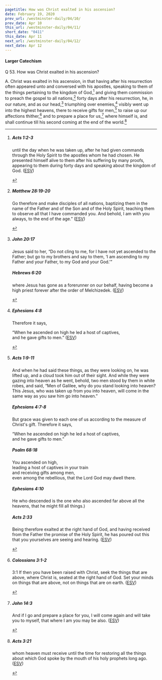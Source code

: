 ```yaml
---
pagetitle: How was Christ exalted in his ascension?
date: February 19, 2020
prev_url: /westminster-daily/04/10/
prev_date: Apr 10
this_url: /westminster-daily/04/11/
short_date: "0411"
this_date: Apr 11
next_url: /westminster-daily/04/12/
next_date: Apr 12
---
```


#### Larger Catechism

<span class="q">Q 53.</span> How was Christ exalted in his ascension?

<span class="q">A.</span> Christ was exalted in his ascension, in that having after his resurrection often appeared unto and conversed with his apostles, speaking to them of the things pertaining to the kingdom of God,[^fnref:wlc1] and giving them commission to preach the gospel to all nations,[^fnref:wlc2] forty days after his resurrection, he, in our nature, and as our head,[^fnref:wlc3] triumphing over enemies,[^fnref:wlc4] visibly went up into the highest heavens, there to receive gifts for men,[^fnref:wlc5] to raise up our affections thither,[^fnref:wlc6] and to prepare a place for us,[^fnref:wlc7] where himself is, and shall continue till his second coming at the end of the world.[^fnref:wlc8]


[^fnref:wlc1]: <div class="esv"><h5>Acts 1:2-3</h5> <div class="esv-text"><p id="p44001002.01-1">until the day when he was taken up, after he had given commands through the Holy Spirit to the apostles whom he had chosen. He presented himself alive to them after his suffering by many proofs, appearing to them during forty days and speaking about the kingdom of God.  (<a href="http://www.esv.org" class="copyright">ESV</a>)</p> </div> </div>

[^fnref:wlc2]: <div class="esv"><h5>Matthew 28:19-20</h5> <div class="esv-text"><p id="p40028019.01-1"><span class="woc">Go therefore and make disciples of all nations, baptizing them in the name of the Father and of the Son and of the Holy Spirit,</span> <span class="woc">teaching them to observe all that I have commanded you. And behold, I am with you always, to the end of the age.&#8221;</span>  (<a href="http://www.esv.org" class="copyright">ESV</a>)</p> </div> </div>

[^fnref:wlc3]: <div class="esv"><h5>John 20:17</h5> <div class="esv-text"><p id="p43020017.01-1">Jesus said to her, <span class="woc">&#8220;Do not cling to me, for I have not yet ascended to the Father; but go to my brothers and say to them, &#8216;I am ascending to my Father and your Father, to my God and your God.&#8217;&#8221;</span></p> </div><h5>Hebrews 6:20</h5> <div class="esv-text"><p id="p58006020.01-2">where Jesus has gone as a forerunner on our behalf, having become a high priest forever after the order of Melchizedek.  (<a href="http://www.esv.org" class="copyright">ESV</a>)</p> </div> </div>

[^fnref:wlc4]: <div class="esv"><h5>Ephesians 4:8</h5> <div class="esv-text"><p id="p49004008.01-1">Therefore it says,</p> <div class="block-indent"> <p class="line-group" id="p49004008.04-1">&#8220;When he ascended on high he led a host of captives,<br /> <span class="indent"></span>and he gave gifts to men.&#8221;  (<a href="http://www.esv.org" class="copyright">ESV</a>)</p> </div> </div> </div>

[^fnref:wlc5]: <div class="esv"><h5>Acts 1:9-11</h5> <div class="esv-text"><p id="p44001009.01-1">And when he had said these things, as they were looking on, he was lifted up, and a cloud took him out of their sight. And while they were gazing into heaven as he went, behold, two men stood by them in white robes, and said, &#8220;Men of Galilee, why do you stand looking into heaven? This Jesus, who was taken up from you into heaven, will come in the same way as you saw him go into heaven.&#8221;</p> </div><h5>Ephesians 4:7-8</h5> <div class="esv-text"><p id="p49004007.01-2">But grace was given to each one of us according to the measure of Christ's gift. Therefore it says,</p> <div class="block-indent"> <p class="line-group" id="p49004008.04-2">&#8220;When he ascended on high he led a host of captives,<br /> <span class="indent"></span>and he gave gifts to men.&#8221;</p> </div> </div><h5>Psalm 68:18</h5> <div class="esv-text"><div class="block-indent"> <p class="line-group" id="p19068018.01-3">You ascended on high,<br /> <span class="indent"></span>leading a host of captives in your train<br /> <span class="indent"></span>and receiving gifts among men,<br /> even among the rebellious, that the <span class="small-caps">Lord</span> God may dwell there.</p> </div> </div><h5>Ephesians 4:10</h5> <div class="esv-text"><p id="p49004010.01-4">He who descended is the one who also ascended far above all the heavens, that he might fill all things.)</p> </div><h5>Acts 2:33</h5> <div class="esv-text"><p id="p44002033.01-5">Being therefore exalted at the right hand of God, and having received from the Father the promise of the Holy Spirit, he has poured out this that you yourselves are seeing and hearing.  (<a href="http://www.esv.org" class="copyright">ESV</a>)</p> </div> </div>

[^fnref:wlc6]: <div class="esv"><h5>Colossians 3:1-2</h5> <div class="esv-text"> <p id="p51003001.06-1"><span class="chapter-num" id="v51003001-1">3:1&nbsp;</span>If then you have been raised with Christ, seek the things that are above, where Christ is, seated at the right hand of God. Set your minds on things that are above, not on things that are on earth.  (<a href="http://www.esv.org" class="copyright">ESV</a>)</p> </div> </div>

[^fnref:wlc7]: <div class="esv"><h5>John 14:3</h5> <div class="esv-text"><p id="p43014003.01-1"><span class="woc">And if I go and prepare a place for you, I will come again and will take you to myself, that where I am you may be also.</span>  (<a href="http://www.esv.org" class="copyright">ESV</a>)</p> </div> </div>

[^fnref:wlc8]: <div class="esv"><h5>Acts 3:21</h5> <div class="esv-text"><p id="p44003021.01-1">whom heaven must receive until the time for restoring all the things about which God spoke by the mouth of his holy prophets long ago.  (<a href="http://www.esv.org" class="copyright">ESV</a>)</p> </div> </div>

